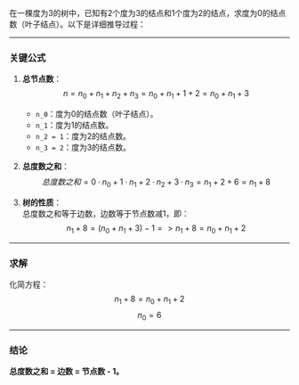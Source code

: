 在一棵度为3的树中，已知有2个度为3的结点和1个度为2的结点，求度为0的结点数（叶子结点）。以下是详细推导过程：

---

### **关键公式**
1. **总节点数**：  
   $$
   n = n_0 + n_1 + n_2 + n_3 = n_0 + n_1 + 1 + 2 = n_0 + n_1 + 3
   $$
   - `n_0`：度为0的结点数（叶子结点）。  
   - `n_1`：度为1的结点数。  
   - `n_2 = 1`：度为2的结点数。  
   - `n_3 = 2`：度为3的结点数。

2. **总度数之和**：  
   $$
   总度数之和 = 0 · n_0 + 1 · n_1 + 2 · n_2 + 3 · n_3 = n_1 + 2 + 6 = n_1 + 8
   $$

3. **树的性质**：  
   总度数之和等于边数，边数等于节点数减1，即：  
   $$
   n_1 + 8 = (n_0 + n_1 + 3) - 1 => n_1 + 8 = n_0 + n_1 + 2
   $$

---

### **求解**
化简方程：  
$$
n_1 + 8 = n_0 + n_1 + 2
$$
$$
n_0 = 6
$$

---

### **结论**
**总度数之和 = 边数 =  节点数 - 1。**
